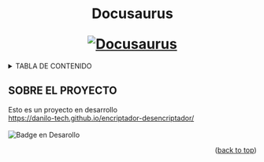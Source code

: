 <h1 align="center">
  <p align="center">Docusaurus</p>
  <a href="https://docusaurus.io"><img src="https://docusaurus.io/img/slash-introducing.svg" alt="Docusaurus"></a>
</h1>



<!-- TABLA DE CONTENIDO -->
<details>
  <summary>TABLA DE CONTENIDO</summary>
  <ol>
    <li>
      <a href="#about-the-project">Sobre el proyecto</a
    </li>
  </ol>
</details>

<!-- ABOUT THE PROJECT -->
## SOBRE EL PROYECTO
Esto es un proyecto en desarrollo
<br>
  https://danilo-tech.github.io/encriptador-desencriptador/
  <br>
<br>
![Badge en Desarollo](https://img.shields.io/badge/STATUS-EN%20DESAROLLO-green) 

<p align="right">(<a href="#readme-top">back to top</a>)</p>




